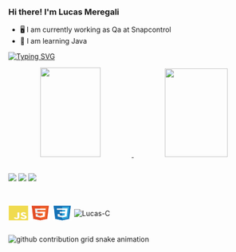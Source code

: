 ### Hi there! I'm Lucas Meregali

- 🖥️ I am currently working as Qa at Snapcontrol
- 🦇 I am learning Java


[![Typing SVG](https://readme-typing-svg.herokuapp.com/?color=DCDCDC&size=24&center=true&vCenter=true&width=1000&lines=Hi,+there!!+I'm+Lucas+Meregali;I'm+19+years+old;I'm+from+Brasil,+RS;I+work+as+quality+assurance+at+Snapcontrol;Be+Welcome!+:%29)](https://git.io/typing-svg)

<div align="center">
  <a href="https://github.com/Meregali-bat">
  <img height="180em" width="49%" src="https://github-readme-stats.vercel.app/api?username=Meregali-bat&show_icons=true&theme=dark&include_all_commits=true&count_private=true"/>
  <img height="178em" width="50%" src="https://github-readme-stats.vercel.app/api/top-langs/?username=Meregali-bat&layout=compact&langs_count=7&theme=dark"/>
</div>

##

<div>
    <a href="https://www.instagram.com/meregali.bat/" target="_blank"><img src="https://img.shields.io/badge/-Instagram-%23E4405F?style=for-the-badge&logo=instagram&logoColor=white" target="_blank"></a>
    <a href = "mailto:lucas.meregali16@gmail.com"><img src="https://img.shields.io/badge/-Gmail-%23333?style=for-the-badge&logo=gmail&logoColor=white" target="_blank"></a>
  <a href="www.linkedin.com/in/lucas-meregali" target="_blank"><img src="https://img.shields.io/badge/-LinkedIn-%230077B5?style=for-the-badge&logo=linkedin&logoColor=white" target="_blank"></a> 
</div>

  ##
  
<div style="display: inline_block"><br>
  <img align="center" alt="Lucas-Js" height="30" width="40" src="https://raw.githubusercontent.com/devicons/devicon/master/icons/javascript/javascript-plain.svg">
  <img align="center" alt="Lucas-HTML" height="30" width="40" src="https://raw.githubusercontent.com/devicons/devicon/master/icons/html5/html5-original.svg">
  <img align="center" alt="Lucas-CSS" height="30" width="40" src="https://raw.githubusercontent.com/devicons/devicon/master/icons/css3/css3-original.svg">
  <img align="center" alt="Lucas-C" height="30" width="40" src="https://cdn.jsdelivr.net/gh/devicons/devicon/icons/c/c-original.svg">         
</div>

## 

<picture>
  <source media="(prefers-color-scheme: dark)" srcset="https://raw.githubusercontent.com/Meregali-bat/Meregali-bat/output/github-contribution-grid-snake-dark.svg">
  <source media="(prefers-color-scheme: light)" srcset="https://raw.githubusercontent.com/Meregali-bat/Meregali-bat/output/github-contribution-grid-snake.svg">
  <img alt="github contribution grid snake animation" src="https://raw.githubusercontent.com/Meregali-bat/Meregali-bat/output/github-contribution-grid-snake.svg">
</picture>
